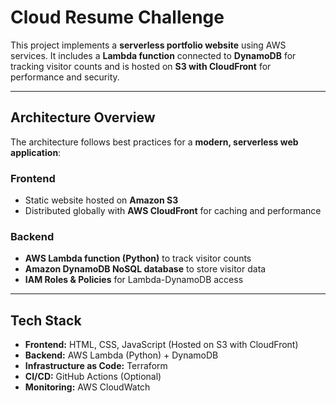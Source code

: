 # Cloud Resume Challenge

This project implements a **serverless portfolio website** using AWS services. It includes a **Lambda function** connected to **DynamoDB** for tracking visitor counts and is hosted on **S3 with CloudFront** for performance and security.

---

## Architecture Overview

The architecture follows best practices for a **modern, serverless web application**:

### **Frontend**
- Static website hosted on **Amazon S3**
- Distributed globally with **AWS CloudFront** for caching and performance

### **Backend**
- **AWS Lambda function (Python)** to track visitor counts
- **Amazon DynamoDB NoSQL database** to store visitor data
- **IAM Roles & Policies** for Lambda-DynamoDB access

---

## Tech Stack

- **Frontend:** HTML, CSS, JavaScript (Hosted on S3 with CloudFront)
- **Backend:** AWS Lambda (Python) + DynamoDB
- **Infrastructure as Code:** Terraform
- **CI/CD:** GitHub Actions (Optional)
- **Monitoring:** AWS CloudWatch
